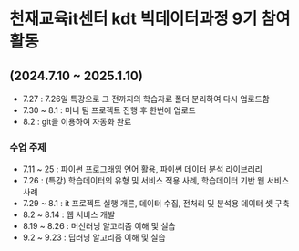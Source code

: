 # 천재교육it센터 kdt 빅데이터과정 9기 참여 활동

## (2024.7.10 ~ 2025.1.10)

- 7.27 : 7.26일 특강으로 그 전까지의 학습자료 폴더 분리하여 다시 업로드함
- 7.30 ~ 8.1 : 미니 팀 프로젝트 진행 후 한번에 업로드
- 8.2 : git을 이용하여 자동화 완료

 
 
 ### 수업 주제
 - 7.11 ~ 25 : 파이썬 프로그래임 언어 활용, 파이썬 데이터 분석 라이브러리
 - 7.26 : (특강) 학습데이터의 유형 및 서비스 적용 사례, 학습데이터 기반 웹 서비스 사례
 - 7.29 ~ 8.1 : it 프로젝트 실행 개론, 데이터 수집, 전처리 및 분석용 데이터 셋 구축
 - 8.2 ~ 8.14 : 웹 서비스 개발
 - 8.19 ~ 8.26 : 머신러닝 알고리즘 이해 및 실습
 - 9.2 ~ 9.23 : 딥러닝 알고리즘 이해 및 실습
